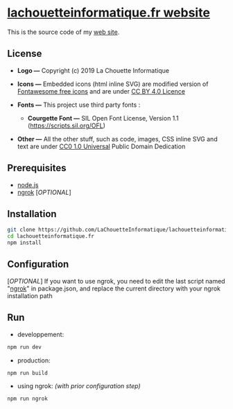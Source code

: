 # [lachouetteinformatique.fr website](https://lachouetteinformatique.fr)

This is the source code of my [web site](https://lachouetteinformatique.fr).

## License

* **Logo —**  Copyright (c) 2019 La Chouette Informatique

* **Icons —** Embedded icons (html inline SVG) are modified version of [Fontawesome free icons](https://fontawesome.com/license/free) and are under [CC BY 4.0 Licence](https://creativecommons.org/licenses/by/4.0/)

* **Fonts —** This project use third party fonts :
    - **Courgette Font —** SIL Open Font License, Version 1.1 (https://scripts.sil.org/OFL)

* **Other —** All the other stuff, such as code, images, CSS inline SVG and text are under [CC0 1.0 Universal](https://creativecommons.org/publicdomain/zero/1.0/deed.en) Public Domain Dedication


## Prerequisites

- [node.js](https://nodejs.org/en/)
- [ngrok](https://ngrok.com/) [*OPTIONAL*]

## Installation

```sh
git clone https://github.com/LaChouetteInformatique/lachouetteinformatique.fr
cd lachouetteinformatique.fr
npm install
```

## Configuration

[*OPTIONAL*] If you want to use ngrok, you need to edit the last script named "[ngrok](https://github.com/LaChouetteInformatique/lachouetteinformatique.fr/blob/a7ced51e2f30c84383d8e4f3d87556991f6e057d/package.json#L54)" in package.json, and replace the current directory with your ngrok installation path

Run
---

* developpement:
```sh
npm run dev
```
* production:
```sh
npm run build
```
* using ngrok: *(with prior configuration step)*
```sh
npm run ngrok
```